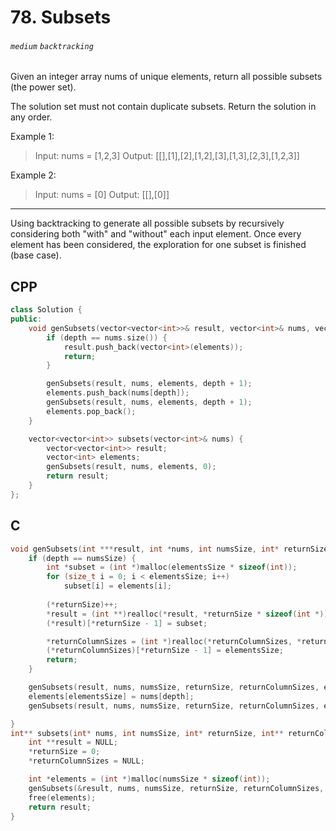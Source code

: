 # 78. Subsets
###### `medium` `backtracking`

Given an integer array nums of unique elements, return all possible 
subsets (the power set).

The solution set must not contain duplicate subsets. Return the solution in any order.

Example 1:
> Input: nums = [1,2,3]
Output: [[],[1],[2],[1,2],[3],[1,3],[2,3],[1,2,3]]

Example 2:
> Input: nums = [0]
Output: [[],[0]]

---

Using backtracking to generate all possible subsets by recursively considering both "with" and "without" each input element. Once every element has been considered, the exploration for one subset is finished (base case).

## CPP

```cpp
class Solution {
public:
    void genSubsets(vector<vector<int>>& result, vector<int>& nums, vector<int>& elements, int depth) {
        if (depth == nums.size()) {
            result.push_back(vector<int>(elements));
            return;
        }

        genSubsets(result, nums, elements, depth + 1);
        elements.push_back(nums[depth]);
        genSubsets(result, nums, elements, depth + 1);
        elements.pop_back();
    }

    vector<vector<int>> subsets(vector<int>& nums) {
        vector<vector<int>> result;
        vector<int> elements;
        genSubsets(result, nums, elements, 0);
        return result;
    }
};
```

## C

```cpp
void genSubsets(int ***result, int *nums, int numsSize, int* returnSize, int** returnColumnSizes, int *elements, int elementsSize, int depth) {
    if (depth == numsSize) {
        int *subset = (int *)malloc(elementsSize * sizeof(int));
        for (size_t i = 0; i < elementsSize; i++)
            subset[i] = elements[i];
        
        (*returnSize)++;
        *result = (int **)realloc(*result, *returnSize * sizeof(int *));
        (*result)[*returnSize - 1] = subset;

        *returnColumnSizes = (int *)realloc(*returnColumnSizes, *returnSize * sizeof(int));
        (*returnColumnSizes)[*returnSize - 1] = elementsSize;
        return;
    }

    genSubsets(result, nums, numsSize, returnSize, returnColumnSizes, elements, elementsSize, depth + 1);
    elements[elementsSize] = nums[depth];
    genSubsets(result, nums, numsSize, returnSize, returnColumnSizes, elements, elementsSize + 1, depth + 1);

}
int** subsets(int* nums, int numsSize, int* returnSize, int** returnColumnSizes) {
    int **result = NULL;
    *returnSize = 0;
    *returnColumnSizes = NULL;

    int *elements = (int *)malloc(numsSize * sizeof(int));
    genSubsets(&result, nums, numsSize, returnSize, returnColumnSizes, elements, 0, 0);
    free(elements);
    return result;
}

```
